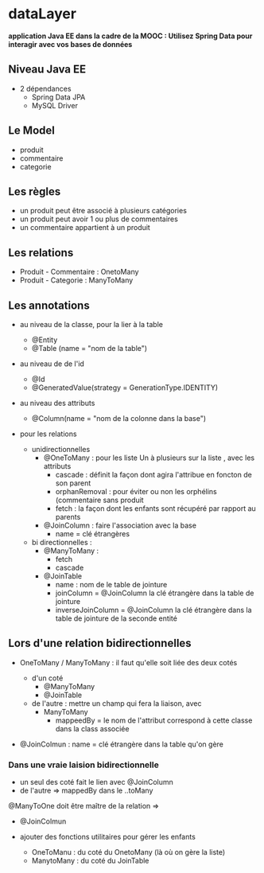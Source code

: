 # dataLayer 
**application Java EE dans la cadre de la MOOC : Utilisez Spring Data pour interagir avec vos bases de données**

## Niveau Java EE
- 2 dépendances 
	- Spring Data JPA
	- MySQL Driver
	

## Le Model

- produit
- commentaire
- categorie


## Les règles 
- un produit peut être associé à plusieurs catégories
- un produit peut avoir 1 ou plus de commentaires
- un commentaire appartient à un produit




## Les relations
- Produit - Commentaire : OnetoMany
- Produit - Categorie : ManyToMany

## Les annotations
- au niveau de la classe, pour la lier à la table
	- @Entity
	- @Table (name = "nom de la table")

- au niveau de de l'id 
	- @Id
	- @GeneratedValue(strategy = GenerationType.IDENTITY)
	
- au niveau des attributs 	
	- @Column(name = "nom de la colonne dans la base")
	
- pour les relations 
	- unidirectionnelles 
		- @OneToMany : pour les liste Un à plusieurs sur la liste , avec les attributs
			- cascade : définit la façon dont agira l'attribue en foncton de son parent
			- orphanRemoval : pour éviter ou non les orphélins (commentaire sans produit
			- fetch : la façon dont les enfants sont récupéré par rapport au parents
		- @JoinColumn : faire l'association avec la base
			- name = clé étrangères
	- bi directionnelles	 : 
		- @ManyToMany : 
			- fetch
			- cascade						
		- @JoinTable 
			- name : nom de le table de jointure
			- joinColumn = @JoinColumn la clé étrangère dans la table de jointure
			- inverseJoinColumn = @JoinColumn la clé étrangère dans la table de jointure de la seconde entité
			
		
	
## Lors d'une relation bidirectionnelles
- OneToMany / ManyToMany : il faut qu'elle soit liée des deux cotés
	- d'un coté 
		- @ManyToMany
		- @JoinTable
	- de l'autre : mettre un champ qui fera la liaison, avec 
		- ManyToMany 
			- mappeedBy = le nom de l'attribut correspond à cette classe dans la class associée

- @JoinColmun : name = clé étrangère dans la table qu'on gère



### Dans une vraie laision bidirectionnelle 
- un seul des coté fait le lien avec @JoinColumn
- de l'autre => mappedBy dans le ..toMany

@ManyToOne doit être maître de la relation => 
- @JoinColmun
 

			
- ajouter des fonctions utilitaires pour gérer les enfants 
 	- OneToManu : du coté du OnetoMany (là où on gère la liste) 
	- ManytoMany : du coté du JoinTable 
			
			
			

			